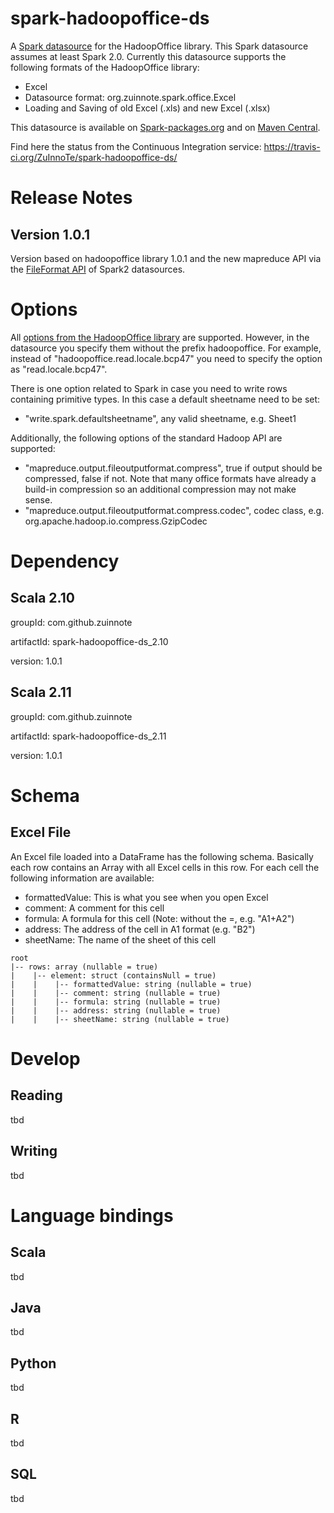 # spark-hadoopoffice-ds
 A [Spark datasource](http://spark.apache.org/docs/latest/sql-programming-guide.html#data-sources) for the HadoopOffice library. This Spark datasource assumes at least Spark 2.0. Currently this datasource supports the following formats of the HadoopOffice library:

* Excel
 * Datasource format: org.zuinnote.spark.office.Excel
 * Loading and Saving of old Excel (.xls) and new Excel (.xlsx)

This datasource is available on [Spark-packages.org](https://spark-packages.org/package/ZuInnoTe/spark-hadoopoffice-ds) and on [Maven Central](http://search.maven.org/#search%7Cga%7C1%7Chadoopoffice).

Find here the status from the Continuous Integration service: https://travis-ci.org/ZuInnoTe/spark-hadoopoffice-ds/


# Release Notes

## Version 1.0.1
Version based on hadoopoffice library 1.0.1 and the new mapreduce API via the [FileFormat API](https://github.com/apache/spark/blob/master/sql/core/src/main/scala/org/apache/spark/sql/execution/datasources/FileFormat.scala) of Spark2 datasources.

# Options
All [options from the HadoopOffice library](https://github.com/ZuInnoTe/hadoopoffice/wiki/Hadoop-File-Format) are supported. However, in the datasource you specify them without the prefix hadoopoffice. For example, instead of "hadoopoffice.read.locale.bcp47" you need to specify the option as "read.locale.bcp47".

There is one option related to Spark in case you need to write rows containing primitive types. In this case a default sheetname need to be set:
* "write.spark.defaultsheetname", any valid sheetname, e.g. Sheet1

Additionally, the following options of the standard Hadoop API are supported:
* "mapreduce.output.fileoutputformat.compress", true if output should be compressed, false if not. Note that many office formats have already a build-in compression so an additional compression may not make sense.
* "mapreduce.output.fileoutputformat.compress.codec", codec class, e.g. org.apache.hadoop.io.compress.GzipCodec



# Dependency
## Scala 2.10

groupId: com.github.zuinnote

artifactId: spark-hadoopoffice-ds_2.10

version: 1.0.1

## Scala 2.11
 
groupId: com.github.zuinnote

artifactId: spark-hadoopoffice-ds_2.11

version: 1.0.1

# Schema
## Excel File
An Excel file loaded into a DataFrame  has the following schema. Basically each row contains an Array with all Excel cells in this row. For each cell the following information are available:
* formattedValue: This is what you see when you open Excel
* comment: A comment for this cell
* formula: A formula for this cell (Note: without the =, e.g. "A1+A2")
* address: The address of the cell in A1 format (e.g. "B2")
* sheetName: The name of the sheet of this cell

 ```
root                                                                                                                                                                                   
 |-- rows: array (nullable = true)                                                                                                                                                     
 |    |-- element: struct (containsNull = true)                                                                                                                                        
 |    |    |-- formattedValue: string (nullable = true)                                                                                                                                
 |    |    |-- comment: string (nullable = true)                                                                                                                                       
 |    |    |-- formula: string (nullable = true)                                                                                                                                       
 |    |    |-- address: string (nullable = true)                                                                                                                                       
 |    |    |-- sheetName: string (nullable = true)                                                                                                                          
 ```
 
# Develop
## Reading
tbd
## Writing
tbd

# Language bindings
## Scala
tbd
## Java
tbd
## Python
tbd
## R
tbd
## SQL
tbd
